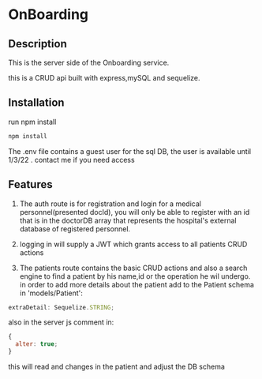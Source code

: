 # OnBoarding

## Description

This is the server side of the Onboarding service.

this is a CRUD api built with express,mySQL and sequelize.

## Installation

run npm install

```bash
npm install
```

The .env file contains a guest user for the sql DB, the user is available until 1/3/22 . contact me if you need access

## Features

1. The auth route is for registration and login for a medical personnel(presented docId), you will only be able to register with an id that is in the doctorDB array that represents the hospital's external database of registered personnel.

2. logging in will supply a JWT which grants access to all patients CRUD actions

3. The patients route contains the basic CRUD actions and also a search engine to find a patient by his name,id or the operation he wil undergo.
   in order to add more details about the patient add to the Patient schema in 'models/Patient':

```javascript
extraDetail: Sequelize.STRING;
```

also in the server js
comment in:

```javascript
{
  alter: true;
}
```

this will read and changes in the patient and adjust the DB schema
